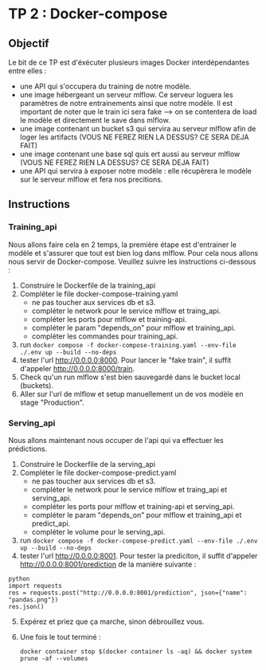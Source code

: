 # TP 2 : Docker-compose 

## Objectif

Le bit de ce TP est d'éxécuter plusieurs images Docker interdépendantes entre elles :
- une API qui s'occupera du training de notre modèle. 
- une image hébergeant un serveur mlflow. Ce serveur loguera les paramètres de notre entrainements ainsi que notre modèle. Il est important de noter que le train ici sera fake --> on se contentera de load le modèle et directement le save dans mlflow.
- une image contenant un bucket s3 qui servira au serveur mlflow afin de loger les artifacts (VOUS NE FEREZ RIEN LA DESSUS? CE SERA DEJA FAIT)
- une image contenant une base sql quis ert aussi au serveur mlflow (VOUS NE FEREZ RIEN LA DESSUS? CE SERA DEJA FAIT)
- une API qui servira à exposer notre modèle : elle récupèrera le modèle sur le serveur mlflow et fera nos precitions.


## Instructions

### Training_api

Nous allons faire cela en 2 temps, la première étape est d'entrainer le modèle et s'assurer que tout est bien log dans mlflow. Pour cela nous allons nous servir de Docker-compose. Veuillez suivre les instructions ci-dessous :

1. Construire le Dockerfile de la training_api
2. Compléter le file docker-compose-training.yaml
    - ne pas toucher aux services db et s3.
    - compléter le network pour le service mlflow et traing_api.
    - compléter les ports pour mlflow et training-api.
    - compléter le param "depends_on" pour mlflow et training_api.
    - compléter les commandes pour training_api.
3. run 
    `
    docker compose -f docker-compose-training.yaml --env-file ./.env up --build --no-deps
    `
4. tester l'url http://0.0.0.0:8000. Pour lancer le "fake train", il suffit d'appeler http://0.0.0.0:8000/train.
5. Check qu'un run mlflow s'est bien sauvegardé dans le bucket local (buckets).
6. Aller sur l'url de mlflow et setup manuellement un de vos modèle en stage "Production".


### Serving_api

Nous allons maintenant nous occuper de l'api qui va effectuer les prédictions.

1. Construire le Dockerfile de la serving_api
2. Compléter le file docker-compose-predict.yaml
    - ne pas toucher aux services db et s3.
    - compléter le network pour le service mlflow et traing_api et serving_api.
    - compléter les ports pour mlflow et training-api et serving_api.
    - compléter le param "depends_on" pour mlflow et training_api et predict_api.
    - compléter le volume pour le serving_api.
3. run 
    `
    docker compose -f docker-compose-predict.yaml --env-file ./.env up --build --no-deps
    `
4. tester l'url http://0.0.0.0:8001. Pour tester la prediciton, il suffit d'appeler http://0.0.0.0:8001/prediction de la manière suivante :

```
python
import requests
res = requests.post("http://0.0.0.0:8001/prediction", json={"name": "pandas.png"})
res.json()
```
5. Expérez et priez que ça marche, sinon débrouillez vous.

6. Une fois le tout terminé : 

    `
    docker container stop $(docker container ls -aq) && docker system prune -af --volumes
    `
